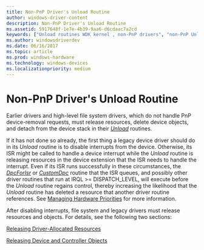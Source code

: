 ```yaml
---
title: Non-PnP Driver's Unload Routine
author: windows-driver-content
description: Non-PnP Driver's Unload Routine
ms.assetid: 5917648f-1e7e-4b39-9aa6-d6cdaac7a2cd
keywords: ["Unload routines WDK kernel , non-PnP drivers", "non-PnP Unload routine WDK kernel"]
ms.author: windowsdriverdev
ms.date: 06/16/2017
ms.topic: article
ms.prod: windows-hardware
ms.technology: windows-devices
ms.localizationpriority: medium
---
```


# Non-PnP Driver's Unload Routine





Earlier drivers and high-level file system drivers, which do not handle PnP device-removal requests, must release resources, delete device objects, and detach from the device stack in their [*Unload*](https://msdn.microsoft.com/library/windows/hardware/ff564886) routines.

If it has not done so already, the first thing a legacy device driver should do in its *Unload* routine is to disable interrupts from the device. Otherwise, its ISR might be called to handle a device interrupt while the *Unload* routine is releasing resources in the device extension that the ISR needs to handle the interrupt. Even if its ISR runs successfully in these circumstances, the [*DpcForIsr*](https://msdn.microsoft.com/library/windows/hardware/ff544079) or [*CustomDpc*](https://msdn.microsoft.com/library/windows/hardware/ff542972) routine that the ISR queues, and possibly other driver routines that run at IRQL &gt;= DISPATCH\_LEVEL, will execute before the *Unload* routine regains control, thereby increasing the likelihood that the *Unload* routine has deleted a resource that another driver routine references. See [Managing Hardware Priorities](managing-hardware-priorities.md) for more information.

After disabling interrupts, file system and legacy drivers must release resources and objects. For details, see the following two sections:

[Releasing Driver-Allocated Resources](releasing-driver-allocated-resources.md)

[Releasing Device and Controller Objects](releasing-device-and-controller-objects.md)

 

 




